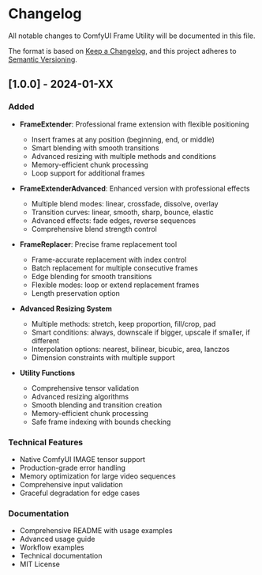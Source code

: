 # Changelog

All notable changes to ComfyUI Frame Utility will be documented in this file.

The format is based on [Keep a Changelog](https://keepachangelog.com/en/1.0.0/),
and this project adheres to [Semantic Versioning](https://semver.org/spec/v2.0.0.html).

## [1.0.0] - 2024-01-XX

### Added
- **FrameExtender**: Professional frame extension with flexible positioning
  - Insert frames at any position (beginning, end, or middle)
  - Smart blending with smooth transitions
  - Advanced resizing with multiple methods and conditions
  - Memory-efficient chunk processing
  - Loop support for additional frames

- **FrameExtenderAdvanced**: Enhanced version with professional effects
  - Multiple blend modes: linear, crossfade, dissolve, overlay
  - Transition curves: linear, smooth, sharp, bounce, elastic
  - Advanced effects: fade edges, reverse sequences
  - Comprehensive blend strength control

- **FrameReplacer**: Precise frame replacement tool
  - Frame-accurate replacement with index control
  - Batch replacement for multiple consecutive frames
  - Edge blending for smooth transitions
  - Flexible modes: loop or extend replacement frames
  - Length preservation option

- **Advanced Resizing System**
  - Multiple methods: stretch, keep proportion, fill/crop, pad
  - Smart conditions: always, downscale if bigger, upscale if smaller, if different
  - Interpolation options: nearest, bilinear, bicubic, area, lanczos
  - Dimension constraints with multiple support

- **Utility Functions**
  - Comprehensive tensor validation
  - Advanced resizing algorithms
  - Smooth blending and transition creation
  - Memory-efficient chunk processing
  - Safe frame indexing with bounds checking

### Technical Features
- Native ComfyUI IMAGE tensor support
- Production-grade error handling
- Memory optimization for large video sequences
- Comprehensive input validation
- Graceful degradation for edge cases

### Documentation
- Comprehensive README with usage examples
- Advanced usage guide
- Workflow examples
- Technical documentation
- MIT License
